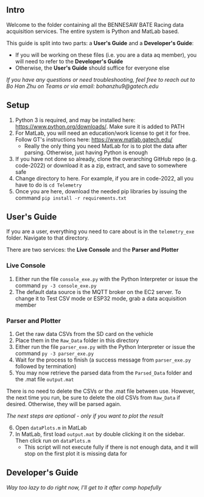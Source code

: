 
## Intro
Welcome to the folder containing all the BENNESAW BATE Racing data acquisition services. The entire system is Python and MatLab based.

This guide is split into two parts: a **User's Guide** and a **Developer's Guide**:
- If you will be working on these files (i.e. you are a data aq member), you will need to refer to the **Developer's Guide**
- Otherwise, the **User's Guide** should suffice for everyone else

_If you have any questions or need troubleshooting, feel free to reach out to Bo Han Zhu on Teams or via email: bohanzhu9@gatech.edu_

## Setup
1. Python 3 is required, and may be installed here: https://www.python.org/downloads/. Make sure it is added to PATH
2. For MatLab, you will need an education/work license to get it for free. Follow GT's instructions here: https://www.matlab.gatech.edu/
    - Really the only thing you need MatLab for is to plot the data after parsing. Otherwise, just having Python is enough
3. If you have not done so already, clone the overarching GitHub repo (e.g. code-2022) or download it as a zip, extract, and save to somewhere safe
4. Change directory to here. For example, if you are in code-2022, all you have to do is `cd Telemetry`
5. Once you are here, download the needed pip libraries by issuing the command `pip install -r requirements.txt`

## User's Guide
If you are a user, everything you need to care about is in the `telemetry_exe` folder. Navigate to that directory.

There are two services: the **Live Console** and the **Parser and Plotter**

### Live Console
1. Either run the file `console_exe.py` with the Python Interpreter or issue the command `py -3 console_exe.py`
2. The default data source is the MQTT broker on the EC2 server. To change it to Test CSV mode or ESP32 mode, grab a data acquisition member

### Parser and Plotter
1. Get the raw data CSVs from the SD card on the vehicle
2. Place them in the `Raw_Data` folder in this directory
3. Either run the file `parser_exe.py` with the Python Interpreter or issue the command `py -3 parser_exe.py`
4. Wait for the process to finish (a success message from `parser_exe.py` followed by termination)
5. You may now retrieve the parsed data from the `Parsed_Data` folder and the .mat file `output.mat`

There is no need to delete the CSVs or the .mat file between use. However, the next time you run, be sure to delete the old CSVs from `Raw_Data` if desired. Otherwise, they will be parsed again.

_The next steps are optional - only if you want to plot the result_

6. Open `dataPlots.m` in MatLab
7. In MatLab, first load `output.mat` by double clicking it on the sidebar. Then click run on `dataPlots.m`
    - This script will not execute fully if there is not enough data, and it will stop on the first plot it is missing data for

## Developer's Guide
_Way too lazy to do right now, I'll get to it after comp hopefully_
